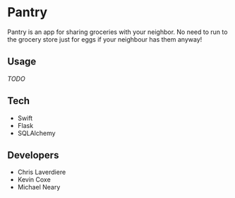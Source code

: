 # Pantry

Pantry is an app for sharing groceries with your neighbor.
No need to run to the grocery store just for eggs if your neighbour has them anyway!

## Usage

*TODO*

## Tech

- Swift
- Flask
- SQLAlchemy

## Developers

- Chris Laverdiere
- Kevin Coxe
- Michael Neary
